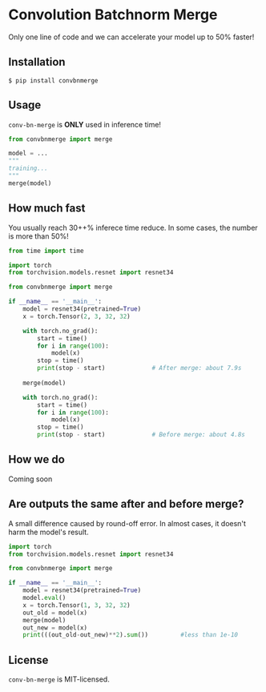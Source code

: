 # Convolution Batchnorm Merge

Only one line of code and we can accelerate your model up to 50% faster! 

## Installation
```
$ pip install convbnmerge
```

## Usage
`conv-bn-merge` is <b>ONLY</b> used in inference time!
```python
from convbnmerge import merge

model = ...
"""
training...
"""
merge(model)
```

## How much fast
You usually reach 30++% inferece time reduce. In some cases, the number is more than 50%! 
```python
from time import time

import torch
from torchvision.models.resnet import resnet34

from convbnmerge import merge

if __name__ == '__main__':
    model = resnet34(pretrained=True)
    x = torch.Tensor(2, 3, 32, 32)

    with torch.no_grad():
        start = time()
        for i in range(100):
            model(x)
        stop = time()
        print(stop - start)             # After merge: about 7.9s
    
    merge(model)

    with torch.no_grad():
        start = time()
        for i in range(100):
            model(x)
        stop = time()
        print(stop - start)             # Before merge: about 4.8s
```

## How we do
Coming soon

## Are outputs the same after and before merge?
A small difference caused by round-off error. In almost cases, it doesn't harm the model's result.
```python
import torch
from torchvision.models.resnet import resnet34

from convbnmerge import merge

if __name__ == '__main__':
    model = resnet34(pretrained=True)
    model.eval()
    x = torch.Tensor(1, 3, 32, 32)
    out_old = model(x)
    merge(model)
    out_new = model(x)
    print(((out_old-out_new)**2).sum())         #less than 1e-10 
```

## License
`conv-bn-merge` is MIT-licensed.